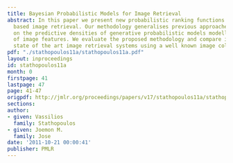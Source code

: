 ```yaml
---
title: Bayesian Probabilistic Models for Image Retrieval
abstract: In this paper we present new probabilistic ranking functions for content
  based image retrieval. Our methodology generalises previous approaches and is based
  on the predictive densities of generative probabilistic models modelling the density
  of image features. We evaluate the proposed methodology and compare it against two
  state of the art image retrieval systems using a well known image collection.
pdf: "./stathopoulos11a/stathopoulos11a.pdf"
layout: inproceedings
id: stathopoulos11a
month: 0
firstpage: 41
lastpage: 47
page: 41-47
origpdf: http://jmlr.org/proceedings/papers/v17/stathopoulos11a/stathopoulos11a.pdf
sections: 
author:
- given: Vassilios
  family: Stathopoulos
- given: Joemon M.
  family: Jose
date: '2011-10-21 00:00:41'
publisher: PMLR
---
```

